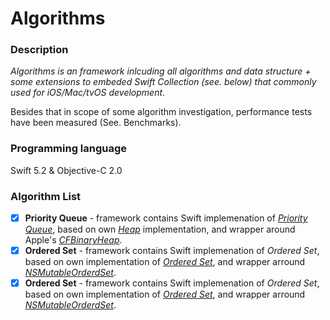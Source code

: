# Algorithms

### Description

*Algorithms is an framework inlcuding all algorithms and data structure + some extensions to embeded Swift Collection (see. below) that commonly used for iOS/Mac/tvOS development*. 

Besides that in scope of some algorithm investigation, performance tests have been measured (See. Benchmarks).

### Programming language

Swift 5.2 & Objective-C 2.0

### Algorithm List

- [x] **Priority Queue** - framework contains Swift implemenation of [*Priority Queue*](https://github.com/RoMaN16102012/Algorithms/blob/master/Algorithms/PriorityQueue/Swift/PriorityQueue.swift), based on own [*Heap*](https://github.com/raywenderlich/swift-algorithm-club/blob/master/Heap) implementation, and wrapper around Apple's [*CFBinaryHeap*](https://developer.apple.com/documentation/corefoundation/cfbinaryheap).
- [x] **Ordered Set** - framework contains Swift implemenation of *Ordered Set*, based on own implementation of [*Ordered Set*](https://github.com/RoMaN16102012/Algorithms/blob/master/Algorithms/SortedArray/Swift/OrderedArray.swift), and wrapper arround [*NSMutableOrderdSet*](https://developer.apple.com/documentation/foundation/nsmutableorderedset).
- [x] **Ordered Set** - framework contains Swift implemenation of *Ordered Set*, based on own implementation of [*Ordered Set*](https://github.com/RoMaN16102012/Algorithms/blob/master/Algorithms/SortedArray/Swift/OrderedArray.swift), and wrapper arround [*NSMutableOrderdSet*](https://developer.apple.com/documentation/foundation/nsmutableorderedset).
